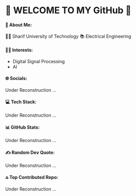 # 🤞 WELCOME TO MY GitHub 🤞

#### 💫 About Me:
👨‍🎓 Sharif University of Technology
📚 Electrical Engineering

#### 👨‍💻 Interests:
* Digital Signal Processing
* AI


#### 🌐 Socials:
Under Reconstruction ...

#### 💻 Tech Stack:
Under Reconstruction ...

#### 📊 GitHub Stats:
Under Reconstruction ...

#### ✍️ Random Dev Quote: 
Under Reconstruction ...

#### 🔝 Top Contributed Repo: 
Under Reconstruction ...

<!-- Proudly created with GPRM ( https://gprm.itsvg.in ) -->
